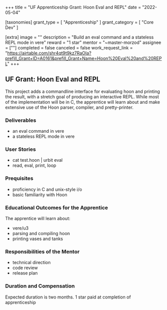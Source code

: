 +++
title = "UF Apprenticeship Grant: Hoon Eval and REPL"
date = "2022-05-04"

[taxonomies]
grant_type = [ "Apprenticeship" ]
grant_category = [ "Core Dev" ]

[extra]
image = ""
description = "Build an eval command and a stateless REPL mode in vere"
reward = "1 star"
mentor = "~master-morzod"
assignee = [""]
completed = false
canceled = false
work_request_link = "https://airtable.com/shr4qt9t9kz7RaOIa?prefill_Grant+ID=A0161&prefill_Grant+Name=Hoon%20Eval%20and%20REPL"
+++

## UF Grant: Hoon Eval and REPL

This project adds a commandline interface for evaluating hoon and printing the result, with a stretch goal of producing an interactive REPL. While most of the implementation will be in C, the apprentice will learn about and make extensive use of the Hoon parser, compiler, and pretty-printer.

### Deliverables

- an eval command in vere
- a stateless REPL mode in vere

### User Stories

- cat test.hoon | urbit eval
- read, eval, print, loop

### Prequisites

- proficiency in C and unix-style i/o
- basic familiarity with Hoon

### Educational Outcomes for the Apprentice

The apprentice will learn about:

- vere/u3
- parsing and compiling hoon
- printing vases and tanks

### Responsibilities of the Mentor

- technical direction
- code review
- release plan

### Duration and Compensation

Expected duration is two months.
1 star paid at completion of apprenticeship
